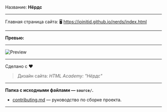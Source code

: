 Название: **Нёрдс**

------------

Главная страница сайта: 🖥️ https://ioinitid.github.io/nerds/index.html

------------

**Превью:**

------------

![Preview](preview.jpg "Preview")

------------

Сделано с ❤️
> Дизайн сайта: *HTML Academy: "Нёрдс"*

------------

**Папка с исходными файлами — `source/`.**

- [contributing.md](contributing.md) — руководство по сборке проекта.

------------
